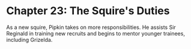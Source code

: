 # Chapter 23: The Squire's Duties

As a new squire, Pipkin takes on more responsibilities. He assists Sir Reginald in training new recruits and begins to mentor younger trainees, including Grizelda.
